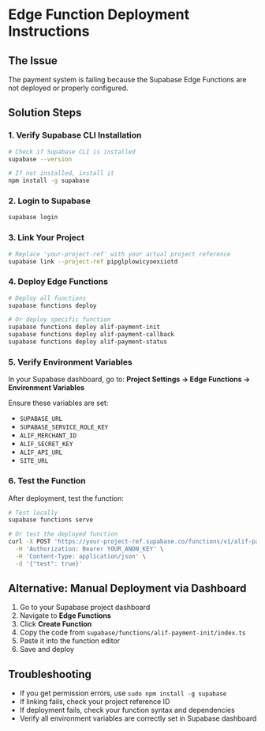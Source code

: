 # Edge Function Deployment Instructions

## The Issue
The payment system is failing because the Supabase Edge Functions are not deployed or properly configured.

## Solution Steps

### 1. Verify Supabase CLI Installation
```bash
# Check if Supabase CLI is installed
supabase --version

# If not installed, install it
npm install -g supabase
```

### 2. Login to Supabase
```bash
supabase login
```

### 3. Link Your Project
```bash
# Replace 'your-project-ref' with your actual project reference
supabase link --project-ref pipglplowicyoexiiotd
```

### 4. Deploy Edge Functions
```bash
# Deploy all functions
supabase functions deploy

# Or deploy specific function
supabase functions deploy alif-payment-init
supabase functions deploy alif-payment-callback
supabase functions deploy alif-payment-status
```

### 5. Verify Environment Variables
In your Supabase dashboard, go to:
**Project Settings → Edge Functions → Environment Variables**

Ensure these variables are set:
- `SUPABASE_URL`
- `SUPABASE_SERVICE_ROLE_KEY`
- `ALIF_MERCHANT_ID`
- `ALIF_SECRET_KEY`
- `ALIF_API_URL`
- `SITE_URL`

### 6. Test the Function
After deployment, test the function:
```bash
# Test locally
supabase functions serve

# Or test the deployed function
curl -X POST 'https://your-project-ref.supabase.co/functions/v1/alif-payment-init' \
  -H 'Authorization: Bearer YOUR_ANON_KEY' \
  -H 'Content-Type: application/json' \
  -d '{"test": true}'
```

## Alternative: Manual Deployment via Dashboard
1. Go to your Supabase project dashboard
2. Navigate to **Edge Functions**
3. Click **Create Function**
4. Copy the code from `supabase/functions/alif-payment-init/index.ts`
5. Paste it into the function editor
6. Save and deploy

## Troubleshooting
- If you get permission errors, use `sudo npm install -g supabase`
- If linking fails, check your project reference ID
- If deployment fails, check your function syntax and dependencies
- Verify all environment variables are correctly set in Supabase dashboard